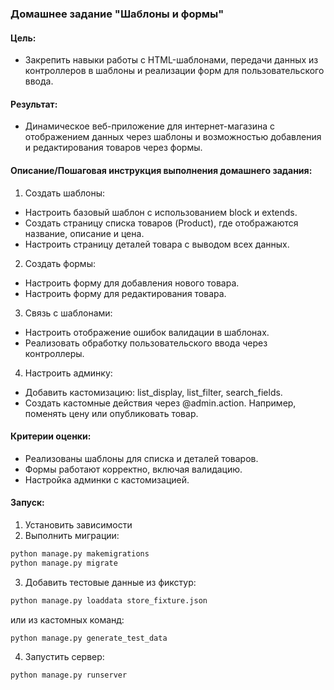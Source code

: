 ### Домашнее задание "Шаблоны и формы"
#### Цель:
- Закрепить навыки работы с HTML-шаблонами, передачи данных из контроллеров в шаблоны и реализации форм для пользовательского ввода.
#### Результат:
- Динамическое веб-приложение для интернет-магазина с отображением данных через шаблоны и возможностью добавления и редактирования товаров через формы.
#### Описание/Пошаговая инструкция выполнения домашнего задания:
1. Создать шаблоны:
- Настроить базовый шаблон с использованием block и extends.
- Создать страницу списка товаров (Product), где отображаются название, описание и цена.
- Настроить страницу деталей товара с выводом всех данных.
2. Создать формы:
- Настроить форму для добавления нового товара.
- Настроить форму для редактирования товара.
3. Связь с шаблонами:
- Настроить отображение ошибок валидации в шаблонах.
- Реализовать обработку пользовательского ввода через контроллеры.
4. Настроить админку:
- Добавить кастомизацию: list_display, list_filter, search_fields.
- Создать кастомные действия через @admin.action. Например, поменять цену или опубликовать товар.
#### Критерии оценки:
- Реализованы шаблоны для списка и деталей товаров.
- Формы работают корректно, включая валидацию.
- Настройка админки с кастомизацией.

#### Запуск:
1. Установить зависимости
2. Выполнить миграции: 
```python
python manage.py makemigrations
python manage.py migrate
```
3. Добавить тестовые данные из фикстур:
```python
python manage.py loaddata store_fixture.json
```
или из кастомных команд: 
```python
python manage.py generate_test_data
```
4. Запустить сервер:
```python    
python manage.py runserver
``` 